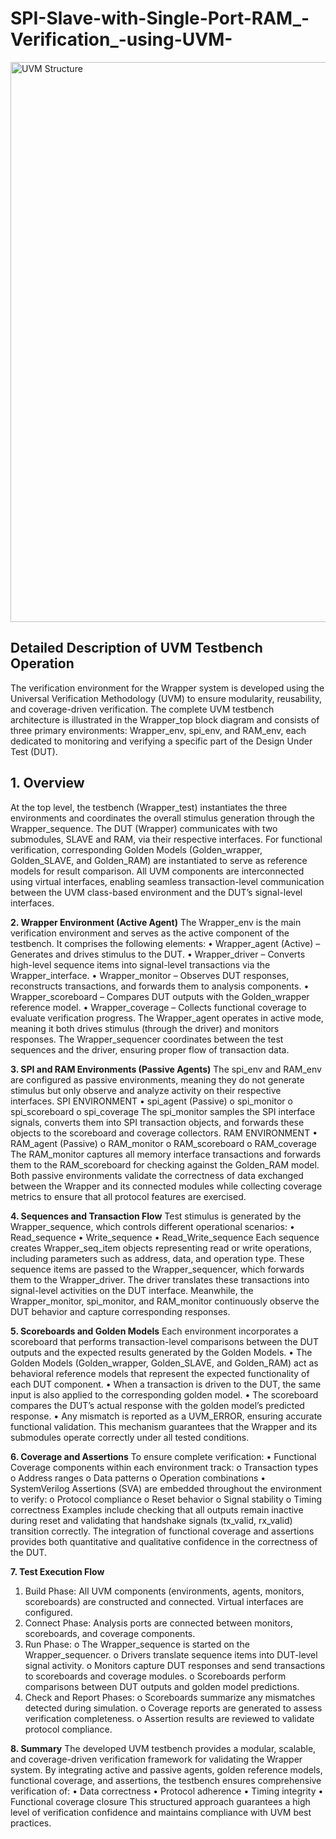 # SPI-Slave-with-Single-Port-RAM_-Verification_-using-UVM-
<img width="1152" height="896" alt="UVM Structure" src="https://github.com/user-attachments/assets/2576bd8d-ea7a-40e9-abee-1f9f82a2aba4" />

<h2>Detailed Description of UVM Testbench Operation</h2>
The verification environment for the Wrapper system is developed using the Universal Verification 
Methodology (UVM) to ensure modularity, reusability, and coverage-driven verification. 
The complete UVM testbench architecture is illustrated in the Wrapper_top block diagram and consists of 
three primary environments: 
Wrapper_env, spi_env, and RAM_env, each dedicated to monitoring and verifying a specific part of the 
Design Under Test (DUT). 

<h2>1. Overview</h2> 
At the top level, the testbench (Wrapper_test) instantiates the three environments and coordinates the 
overall stimulus generation through the Wrapper_sequence. 
The DUT (Wrapper) communicates with two submodules, SLAVE and RAM, via their respective 
interfaces. 
For functional verification, corresponding Golden Models (Golden_wrapper, Golden_SLAVE, and 
Golden_RAM) are instantiated to serve as reference models for result comparison. 
All UVM components are interconnected using virtual interfaces, enabling seamless transaction-level 
communication between the UVM class-based environment and the DUT’s signal-level interfaces. 

**2. Wrapper Environment (Active Agent)** 
The Wrapper_env is the main verification environment and serves as the active component of the 
testbench. 
It comprises the following elements: 
• Wrapper_agent (Active) – Generates and drives stimulus to the DUT. 
• Wrapper_driver – Converts high-level sequence items into signal-level transactions via the 
Wrapper_interface. 
• Wrapper_monitor – Observes DUT responses, reconstructs transactions, and forwards them to 
analysis components. 
• Wrapper_scoreboard – Compares DUT outputs with the Golden_wrapper reference model. 
• Wrapper_coverage – Collects functional coverage to evaluate verification progress. 
The Wrapper_agent operates in active mode, meaning it both drives stimulus (through the driver) and 
monitors responses. 
The Wrapper_sequencer coordinates between the test sequences and the driver, ensuring proper flow of 
transaction data. 

**3. SPI and RAM Environments (Passive Agents)** 
The spi_env and RAM_env are configured as passive environments, meaning they do not generate 
stimulus but only observe and analyze activity on their respective interfaces. 
SPI ENVIRONMENT 
• spi_agent (Passive) 
o spi_monitor 
o spi_scoreboard 
o spi_coverage 
The spi_monitor samples the SPI interface signals, converts them into SPI transaction objects, and forwards 
these objects to the scoreboard and coverage collectors. 
RAM ENVIRONMENT 
• RAM_agent (Passive) 
o RAM_monitor 
o RAM_scoreboard 
o RAM_coverage 
The RAM_monitor captures all memory interface transactions and forwards them to the RAM_scoreboard 
for checking against the Golden_RAM model. 
Both passive environments validate the correctness of data exchanged between the Wrapper and its 
connected modules while collecting coverage metrics to ensure that all protocol features are exercised. 

**4. Sequences and Transaction Flow**
Test stimulus is generated by the Wrapper_sequence, which controls different operational scenarios: 
• Read_sequence 
• Write_sequence 
• Read_Write_sequence 
Each sequence creates Wrapper_seq_item objects representing read or write operations, including 
parameters such as address, data, and operation type. 
These sequence items are passed to the Wrapper_sequencer, which forwards them to the 
Wrapper_driver. 
The driver translates these transactions into signal-level activities on the DUT interface. 
Meanwhile, the Wrapper_monitor, spi_monitor, and RAM_monitor continuously observe the DUT 
behavior and capture corresponding responses.

**5. Scoreboards and Golden Models** 
Each environment incorporates a scoreboard that performs transaction-level comparisons between the DUT 
outputs and the expected results generated by the Golden Models. 
• The Golden Models (Golden_wrapper, Golden_SLAVE, and Golden_RAM) act as behavioral 
reference models that represent the expected functionality of each DUT component. 
• When a transaction is driven to the DUT, the same input is also applied to the corresponding golden 
model. 
• The scoreboard compares the DUT’s actual response with the golden model’s predicted response. 
• Any mismatch is reported as a UVM_ERROR, ensuring accurate functional validation. 
This mechanism guarantees that the Wrapper and its submodules operate correctly under all tested 
conditions. 

**6. Coverage and Assertions** 
To ensure complete verification: 
• Functional Coverage components within each environment track: 
o Transaction types 
o Address ranges 
o Data patterns 
o Operation combinations 
• SystemVerilog Assertions (SVA) are embedded throughout the environment to verify: 
o Protocol compliance 
o Reset behavior 
o Signal stability 
o Timing correctness 
Examples include checking that all outputs remain inactive during reset and validating that handshake 
signals (tx_valid, rx_valid) transition correctly. 
The integration of functional coverage and assertions provides both quantitative and qualitative 
confidence in the correctness of the DUT. 

**7. Test Execution Flow** 
1. Build Phase: 
All UVM components (environments, agents, monitors, scoreboards) are constructed and connected. 
Virtual interfaces are configured. 
2. Connect Phase: 
Analysis ports are connected between monitors, scoreboards, and coverage components. 
3. Run Phase: 
o The Wrapper_sequence is started on the Wrapper_sequencer. 
o Drivers translate sequence items into DUT-level signal activity. 
o Monitors capture DUT responses and send transactions to scoreboards and coverage 
modules. 
o Scoreboards perform comparisons between DUT outputs and golden model predictions.
4. Check and Report Phases: 
o Scoreboards summarize any mismatches detected during simulation. 
o Coverage reports are generated to assess verification completeness. 
o Assertion results are reviewed to validate protocol compliance.

**8. Summary** 
The developed UVM testbench provides a modular, scalable, and coverage-driven verification 
framework for validating the Wrapper system. 
By integrating active and passive agents, golden reference models, functional coverage, and assertions, 
the testbench ensures comprehensive verification of: 
• Data correctness 
• Protocol adherence 
• Timing integrity 
• Functional coverage closure 
This structured approach guarantees a high level of verification confidence and maintains compliance with 
UVM best practices.

